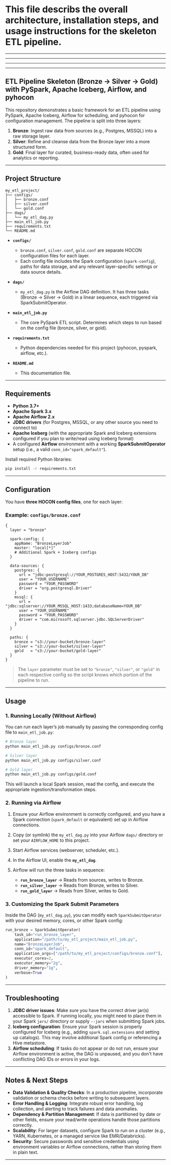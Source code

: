 # This file describs the overall architecture, installation steps, and usage instructions for the skeleton ETL pipeline.

---
---
---
---

## ETL Pipeline Skeleton (Bronze → Silver → Gold) with PySpark, Apache Iceberg, Airflow, and pyhocon

This repository demonstrates a basic framework for an ETL pipeline using PySpark, Apache Iceberg, Airflow for scheduling, and pyhocon for configuration management. The pipeline is split into three layers:

1. **Bronze**: Ingest raw data from sources (e.g., Postgres, MSSQL) into a raw storage layer.  
2. **Silver**: Refine and cleanse data from the Bronze layer into a more structured form.  
3. **Gold**: Final layer for curated, business-ready data, often used for analytics or reporting.

---

## Project Structure

```
my_etl_project/
├── configs/
│   ├── bronze.conf
│   ├── silver.conf
│   └── gold.conf
├── dags/
│   └── my_etl_dag.py
├── main_etl_job.py
├── requirements.txt
└── README.md
```

- **`configs/`**  
  - `bronze.conf`, `silver.conf`, `gold.conf` are separate HOCON configuration files for each layer.  
  - Each config file includes the Spark configuration (`spark-config`), paths for data storage, and any relevant layer-specific settings or data source details.

- **`dags/`**  
  - `my_etl_dag.py` is the Airflow DAG definition. It has three tasks (Bronze → Silver → Gold) in a linear sequence, each triggered via SparkSubmitOperator.

- **`main_etl_job.py`**  
  - The core PySpark ETL script. Determines which steps to run based on the config file (bronze, silver, or gold).

- **`requirements.txt`**  
  - Python dependencies needed for this project (pyhocon, pyspark, airflow, etc.).

- **`README.md`**  
  - This documentation file.

---

## Requirements

- **Python 3.7+**  
- **Apache Spark 3.x**  
- **Apache Airflow 2.x**  
- **JDBC drivers** (for Postgres, MSSQL, or any other source you need to connect to)  
- **Apache Iceberg** (with the appropriate Spark and Iceberg extensions configured if you plan to write/read using Iceberg format)  
- A configured **Airflow** environment with a working **SparkSubmitOperator** setup (i.e., a valid `conn_id="spark_default"`).

Install required Python libraries:

```bash
pip install -r requirements.txt
```

---

## Configuration

You have **three HOCON config files**, one for each layer:

### Example: `configs/bronze.conf`

```hocon
{
  layer = "bronze"

  spark-config: {
    appName: "BronzeLayerJob"
    master: "local[*]"
    # Additional Spark + Iceberg configs
  }

  data-sources: {
    postgres: {
      url = "jdbc:postgresql://YOUR_POSTGRES_HOST:5432/YOUR_DB"
      user = "YOUR_USERNAME"
      password = "YOUR_PASSWORD"
      driver = "org.postgresql.Driver"
    }
    mssql: {
      url = "jdbc:sqlserver://YOUR_MSSQL_HOST:1433;databaseName=YOUR_DB"
      user = "YOUR_USERNAME"
      password = "YOUR_PASSWORD"
      driver = "com.microsoft.sqlserver.jdbc.SQLServerDriver"
    }
  }

  paths: {
    bronze = "s3://your-bucket/bronze-layer"
    silver = "s3://your-bucket/silver-layer"
    gold   = "s3://your-bucket/gold-layer"
  }
}
```

> The `layer` parameter must be set to `"bronze"`, `"silver"`, or `"gold"` in each respective config so the script knows which portion of the pipeline to run.

---

## Usage

### 1. Running Locally (Without Airflow)

You can run each layer’s job manually by passing the corresponding config file to `main_etl_job.py`:

```bash
# Bronze layer
python main_etl_job.py configs/bronze.conf

# Silver layer
python main_etl_job.py configs/silver.conf

# Gold layer
python main_etl_job.py configs/gold.conf
```

This will launch a local Spark session, read the config, and execute the appropriate ingestion/transformation steps.

### 2. Running via Airflow

1. Ensure your Airflow environment is correctly configured, and you have a Spark connection (`spark_default` or equivalent) set up in Airflow connections.  
2. Copy (or symlink) the `my_etl_dag.py` into your Airflow `dags/` directory or set your `AIRFLOW_HOME` to this project.  
3. Start Airflow services (webserver, scheduler, etc.).  
4. In the Airflow UI, enable the **`my_etl_dag`**.  
5. Airflow will run the three tasks in sequence:

   - **`run_bronze_layer`** → Reads from sources, writes to Bronze.  
   - **`run_silver_layer`** → Reads from Bronze, writes to Silver.  
   - **`run_gold_layer`** → Reads from Silver, writes to Gold.  

### 3. Customizing the Spark Submit Parameters

Inside the DAG (`my_etl_dag.py`), you can modify each `SparkSubmitOperator` with your desired memory, cores, or other Spark config:

```python
run_bronze = SparkSubmitOperator(
    task_id="run_bronze_layer",
    application="/path/to/my_etl_project/main_etl_job.py",
    name="BronzeLayerJob",
    conn_id="spark_default",
    application_args=["/path/to/my_etl_project/configs/bronze.conf"],
    executor_cores=2,
    executor_memory="2g",
    driver_memory="1g",
    verbose=True
)
```

---

## Troubleshooting

1. **JDBC driver issues**: Make sure you have the correct driver jar(s) accessible to Spark. If running locally, you might need to place them in your Spark `jars/` directory or supply `--jars` when submitting Spark jobs.  
2. **Iceberg configuration**: Ensure your Spark session is properly configured for Iceberg (e.g., adding `spark.sql.extensions` and setting up catalogs). This may involve additional Spark config or referencing a Hive metastore.  
3. **Airflow scheduling**: If tasks do not appear or do not run, ensure your Airflow environment is active, the DAG is unpaused, and you don’t have conflicting DAG IDs or errors in your logs.  

---

## Notes & Next Steps

- **Data Validation & Quality Checks**: In a production pipeline, incorporate validation or schema checks before writing to subsequent layers.  
- **Error Handling & Logging**: Integrate robust error handling, log collection, and alerting to track failures and data anomalies.  
- **Dependency & Partition Management**: If data is partitioned by date or other fields, ensure your read/write operations handle those partitions correctly.  
- **Scalability**: For larger datasets, configure Spark to run on a cluster (e.g., YARN, Kubernetes, or a managed service like EMR/Databricks).  
- **Security**: Secure passwords and sensitive credentials using environment variables or Airflow connections, rather than storing them in plain text.

---
